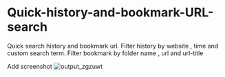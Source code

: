 # Quick-history-and-bookmark-URL-search
Quick search history and bookmark url. Filter history by website , time and  custom search term. Filter bookmark by folder name , url and url-title


Add screenshot 
![output_zgzuwt](https://user-images.githubusercontent.com/8459248/53698122-cc389000-3dd8-11e9-8852-2db68886ac26.gif)
